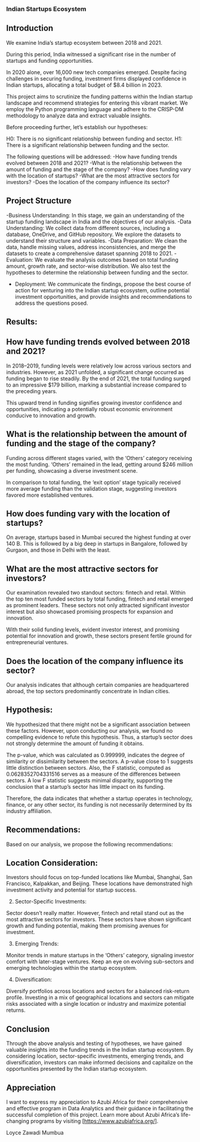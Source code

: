 ### Indian Startups Ecosystem

## Introduction
We examine India’s startup ecosystem between 2018 and 2021.

During this period, India witnessed a significant rise in the number of startups and funding opportunities.

In 2020 alone, over 16,000 new tech companies emerged. Despite facing challenges in securing funding, investment firms displayed confidence in Indian startups, allocating a total budget of $8.4 billion in 2023.

This project aims to scrutinize the funding patterns within the Indian startup landscape and recommend strategies for entering this vibrant market. We employ the Python programming language and adhere to the CRISP-DM methodology to analyze data and extract valuable insights.

Before proceeding further, let’s establish our hypotheses:

H0: There is no significant relationship between funding and sector.
H1: There is a significant relationship between funding and the sector.

The following questions will be addressed:
-How have funding trends evolved between 2018 and 2021?
-What is the relationship between the amount of funding and the stage of the company?
-How does funding vary with the location of startups?
-What are the most attractive sectors for investors?
-Does the location of the company influence its sector?

## Project Structure
-Business Understanding: In this stage, we gain an understanding of the startup funding landscape in India and the objectives of our analysis.
-Data Understanding: We collect data from different sources, including a database, OneDrive, and GitHub repository. We explore the datasets to understand their structure and variables.
-Data Preparation: We clean the data, handle missing values, address inconsistencies, and merge the datasets to create a comprehensive dataset spanning 2018 to 2021.
-Evaluation: We evaluate the analysis outcomes based on total funding amount, growth rate, and sector-wise distribution. We also test the hypotheses to determine the relationship between funding and the sector.
- Deployment: We communicate the findings, propose the best course of action for venturing into the Indian startup ecosystem, outline potential investment opportunities, and provide insights and recommendations to address the questions posed.

## Results:
## How have funding trends evolved between 2018 and 2021?
In 2018–2019, funding levels were relatively low across various sectors and industries. However, as 2021 unfolded, a significant change occurred as funding began to rise steadily. By the end of 2021, the total funding surged to an impressive $179 billion, marking a substantial increase compared to the preceding years.

This upward trend in funding signifies growing investor confidence and opportunities, indicating a potentially robust economic environment conducive to innovation and growth.

## What is the relationship between the amount of funding and the stage of the company?
Funding across different stages varied, with the ‘Others’ category receiving the most funding. ‘Others’ remained in the lead, getting around $246 million per funding, showcasing a diverse investment scene.


In comparison to total funding, the ‘exit option’ stage typically received more average funding than the validation stage, suggesting investors favored more established ventures.

## How does funding vary with the location of startups?
On average, startups based in Mumbai secured the highest funding at over 140 B. This is followed by a big deep in startups in Bangalore, followed by Gurgaon, and those in Delhi with the least.


## What are the most attractive sectors for investors?
Our examination revealed two standout sectors: fintech and retail. Within the top ten most funded sectors by total funding, fintech and retail emerged as prominent leaders. These sectors not only attracted significant investor interest but also showcased promising prospects for expansion and innovation.


With their solid funding levels, evident investor interest, and promising potential for innovation and growth, these sectors present fertile ground for entrepreneurial ventures.

## Does the location of the company influence its sector?
Our analysis indicates that although certain companies are headquartered abroad, the top sectors predominantly concentrate in Indian cities.

## Hypothesis:
We hypothesized that there might not be a significant association between these factors. However, upon conducting our analysis, we found no compelling evidence to refute this hypothesis. Thus, a startup’s sector does not strongly determine the amount of funding it obtains.

The p-value, which was calculated as 0.999999, indicates the degree of similarity or dissimilarity between the sectors. A p-value close to 1 suggests little distinction between sectors. Also, the F statistic, computed as 0.0628352704331516 serves as a measure of the differences between sectors. A low F statistic suggests minimal disparity, supporting the conclusion that a startup’s sector has little impact on its funding.

Therefore, the data indicates that whether a startup operates in technology, finance, or any other sector, its funding is not necessarily determined by its industry affiliation.

## Recommendations:
Based on our analysis, we propose the following recommendations:

## Location Consideration:
Investors should focus on top-funded locations like Mumbai, Shanghai, San Francisco, Kalpakkan, and Beijing. These locations have demonstrated high investment activity and potential for startup success.

2. Sector-Specific Investments:

Sector doesn’t really matter. However, fintech and retail stand out as the most attractive sectors for investors. These sectors have shown significant growth and funding potential, making them promising avenues for investment.

3. Emerging Trends:

Monitor trends in mature startups in the ‘Others’ category, signaling investor comfort with later-stage ventures. Keep an eye on evolving sub-sectors and emerging technologies within the startup ecosystem.

4. Diversification:

Diversify portfolios across locations and sectors for a balanced risk-return profile. Investing in a mix of geographical locations and sectors can mitigate risks associated with a single location or industry and maximize potential returns.

## Conclusion
Through the above analysis and testing of hypotheses, we have gained valuable insights into the funding trends in the Indian startup ecosystem. By considering location, sector-specific investments, emerging trends, and diversification, investors can make informed decisions and capitalize on the opportunities presented by the Indian startup ecosystem.

## Appreciation

I want to express my appreciation to Azubi Africa for their comprehensive and effective program in Data Analytics and their guidance in facilitating the successful completion of this project. Learn more about Azubi Africa’s life-changing programs by visiting [https://www.azubiafrica.org/].

Loyce Zawadi Mumbua
